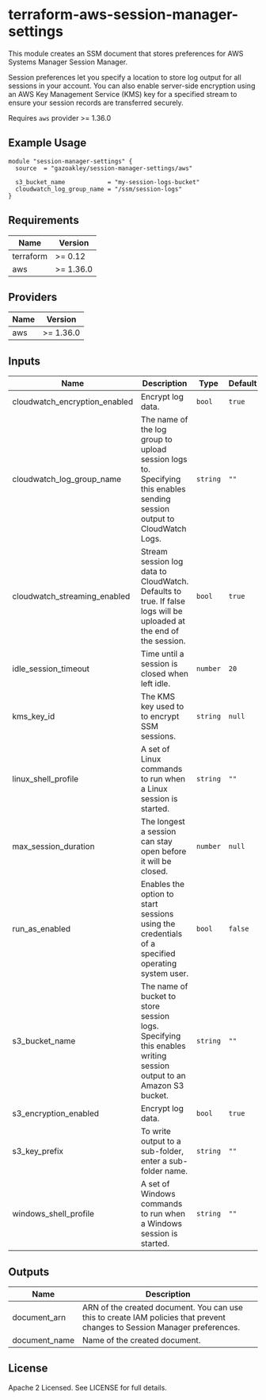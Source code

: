 # terraform-aws-session-manager-settings

This module creates an SSM document that stores preferences for AWS Systems Manager Session Manager.

Session preferences let you specify a location to store log output for all sessions in your account. You can also enable server-side encryption using an AWS Key Management Service (KMS) key for a specified stream to ensure your session records are transferred securely.

Requires `aws` provider >= 1.36.0

## Example Usage

```hcl
module "session-manager-settings" {
  source  = "gazoakley/session-manager-settings/aws"

  s3_bucket_name            = "my-session-logs-bucket"
  cloudwatch_log_group_name = "/ssm/session-logs"
}
```

<!-- BEGINNING OF PRE-COMMIT-TERRAFORM DOCS HOOK -->
## Requirements

| Name | Version |
|------|---------|
| terraform | >= 0.12 |
| aws | >= 1.36.0 |

## Providers

| Name | Version |
|------|---------|
| aws | >= 1.36.0 |

## Inputs

| Name | Description | Type | Default | Required |
|------|-------------|------|---------|:--------:|
| cloudwatch\_encryption\_enabled | Encrypt log data. | `bool` | `true` | no |
| cloudwatch\_log\_group\_name | The name of the log group to upload session logs to. Specifying this enables sending session output to CloudWatch Logs. | `string` | `""` | no |
| cloudwatch\_streaming\_enabled | Stream session log data to CloudWatch. Defaults to true. If false logs will be uploaded at the end of the session. | `bool` | `true` | no |
| idle\_session\_timeout | Time until a session is closed when left idle. | `number` | `20` | no |
| kms\_key\_id | The KMS key used to to encrypt SSM sessions. | `string` | `null` | no |
| linux\_shell\_profile | A set of Linux commands to run when a Linux session is started. | `string` | `""` | no |
| max\_session\_duration | The longest a session can stay open before it will be closed. | `number` | `null` | no |
| run\_as\_enabled | Enables the option to start sessions using the credentials of a specified operating system user. | `bool` | `false` | no |
| s3\_bucket\_name | The name of bucket to store session logs. Specifying this enables writing session output to an Amazon S3 bucket. | `string` | `""` | no |
| s3\_encryption\_enabled | Encrypt log data. | `bool` | `true` | no |
| s3\_key\_prefix | To write output to a sub-folder, enter a sub-folder name. | `string` | `""` | no |
| windows\_shell\_profile | A set of Windows commands to run when a Windows session is started. | `string` | `""` | no |

## Outputs

| Name | Description |
|------|-------------|
| document\_arn | ARN of the created document. You can use this to create IAM policies that prevent changes to Session Manager preferences. |
| document\_name | Name of the created document. |

<!-- END OF PRE-COMMIT-TERRAFORM DOCS HOOK -->

## License

Apache 2 Licensed. See LICENSE for full details.
